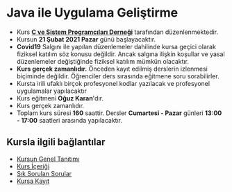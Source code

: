 # Java ile Uygulama Geliştirme

+ Kurs [__C ve Sistem Programcıları Derneği__](http://www.csystem.org/) tarafından düzenlenmektedir.
+ Kursun __21 Şubat 2021 Pazar__ günü başlayacaktır.
+ __Covid19__ Salgını ile yapılan düzenlemeler dahilinde kursa geçici olarak fiziksel katılım söz konusu değildir. Ancak salgına ilişkin koşullar ve yasal düzenlemeler değiştiğinde fiziksel katılım mümkün olacaktır.
+ __Kurs gerçek zamanlıdır.__ Önceden kayıt edilmiş derslerin izlenmesi biçiminde değildir. Öğrenciler ders sırasında eğitmene soru sorabilirler.
+ Kursta irili ufaklı birçok profesyonel kodlar yazılacak ve profesyonel uygulamalar yapılacaktır
+ Kurs eğitmeni __Oğuz Karan__'dır.
+ Kurs gerçek zamanlıdır.
+ Toplam kurs süresi __160__ saattir. Dersler __Cumartesi - Pazar__ günleri __13:00 - 17:00__ saatleri arasında yapılacaktır.

## Kursla ilgili bağlantılar
+ [Kursun Genel Tanıtımı](https://github.com/CSD-1993/Online_Java_ile_Uygulama_Gelistirme_Kursu/blob/master/kurs_tanitimi.md)
+ [Kurs İçeriği](https://github.com/CSD-1993/Online_Java_ile_Uygulama_Gelistirme_Kursu/blob/master/kurs_icerigi.md)
+ [Sık Sorulan Sorular](https://github.com/CSD-1993/Online_Java_ile_Uygulama_Gelistirme_Kursu/blob/master/sss.md)
+ [Kursa Kayıt]( https://us02web.zoom.us/meeting/register/tZUvf-uoqzsiHN1o6oKTG2ZNEfk13wfhplz9)

